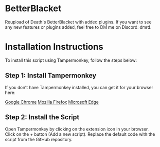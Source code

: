 # BetterBlacket
Reupload of Death's BetterBlacket with added plugins. If you want to see any new features or plugins added, feel free to DM me on Discord: dmrd.

# Installation Instructions
To install this script using Tampermonkey, follow the steps below:

## Step 1: Install Tampermonkey
If you don’t have Tampermonkey installed, you can get it for your browser here:

[Google Chrome](https://chromewebstore.google.com/detail/tampermonkey/dhdgffkkebhmkfjojejmpbldmpobfkfo)
[Mozilla Firefox](https://addons.mozilla.org/en-US/firefox/addon/tampermonkey/0)
[Microsoft Edge](https://microsoftedge.microsoft.com/addons/detail/tampermonkey/iikmkjmpaadaobahmlepeloendndfphd)
## Step 2: Install the Script
Open Tampermonkey by clicking on the extension icon in your browser.
Click on the + button (Add a new script).
Replace the default code with the script from the GitHub repository.
